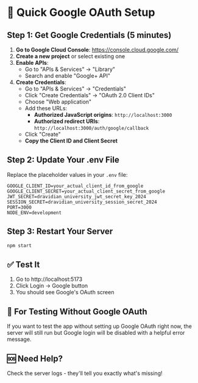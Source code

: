 # 🚀 Quick Google OAuth Setup

## Step 1: Get Google Credentials (5 minutes)

1. **Go to Google Cloud Console**: https://console.cloud.google.com/
2. **Create a new project** or select existing one
3. **Enable APIs**:
   - Go to "APIs & Services" → "Library"
   - Search and enable "Google+ API"
4. **Create Credentials**:
   - Go to "APIs & Services" → "Credentials"
   - Click "Create Credentials" → "OAuth 2.0 Client IDs"
   - Choose "Web application"
   - Add these URLs:
     - **Authorized JavaScript origins**: `http://localhost:3000`
     - **Authorized redirect URIs**: `http://localhost:3000/auth/google/callback`
   - Click "Create"
   - **Copy the Client ID and Client Secret**

## Step 2: Update Your .env File

Replace the placeholder values in your `.env` file:

```env
GOOGLE_CLIENT_ID=your_actual_client_id_from_google
GOOGLE_CLIENT_SECRET=your_actual_client_secret_from_google
JWT_SECRET=dravidian_university_jwt_secret_key_2024
SESSION_SECRET=dravidian_university_session_secret_2024
PORT=3000
NODE_ENV=development
```

## Step 3: Restart Your Server

```bash
npm start
```

## ✅ Test It

1. Go to http://localhost:5173
2. Click Login → Google button
3. You should see Google's OAuth screen

## 🔧 For Testing Without Google OAuth

If you want to test the app without setting up Google OAuth right now, the server will still run but Google login will be disabled with a helpful error message.

## 🆘 Need Help?

Check the server logs - they'll tell you exactly what's missing!
